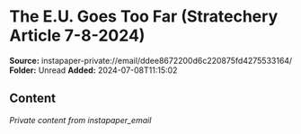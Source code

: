 # The E.U. Goes Too Far (Stratechery Article 7-8-2024)

**Source:** instapaper-private://email/ddee8672200d6c220875fd4275533164/
**Folder:** Unread
**Added:** 2024-07-08T11:15:02




## Content
*Private content from instapaper_email*
